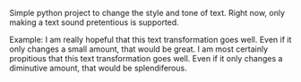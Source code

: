 Simple python project to change the style and tone of text. Right now, only making a text sound pretentious is supported. 

Example: I am really hopeful that this text transformation goes well. Even if it only changes a small amount, that would be great. 
I am most certainly propitious that this text transformation goes well. Even if it only changes a diminutive amount, that would be splendiferous.